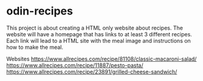 # odin-recipes
This project is about creating a HTML only website about recipes. The website will have a homepage that has links to at least 3 different recipes. Each link will lead to a HTML site with the meal image and instructions on how to make the meal.

Websites
https://www.allrecipes.com/recipe/81108/classic-macaroni-salad/
https://www.allrecipes.com/recipe/11887/pesto-pasta/
https://www.allrecipes.com/recipe/23891/grilled-cheese-sandwich/